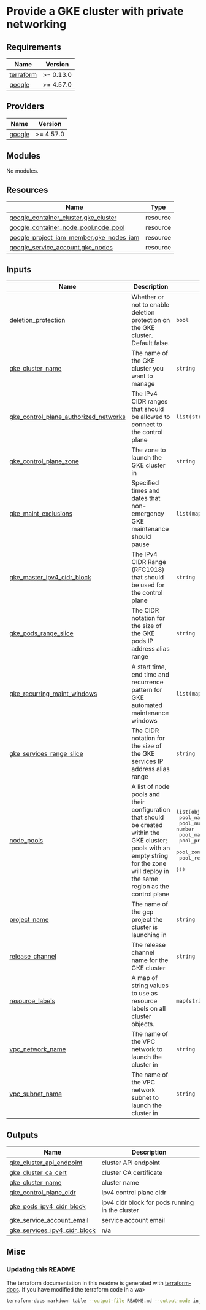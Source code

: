# Provide a GKE cluster with private networking


<!-- BEGIN_TF_DOCS -->
## Requirements

| Name | Version |
|------|---------|
| <a name="requirement_terraform"></a> [terraform](#requirement\_terraform) | >= 0.13.0 |
| <a name="requirement_google"></a> [google](#requirement\_google) | >= 4.57.0 |

## Providers

| Name | Version |
|------|---------|
| <a name="provider_google"></a> [google](#provider\_google) | >= 4.57.0 |

## Modules

No modules.

## Resources

| Name | Type |
|------|------|
| [google_container_cluster.gke_cluster](https://registry.terraform.io/providers/hashicorp/google/latest/docs/resources/container_cluster) | resource |
| [google_container_node_pool.node_pool](https://registry.terraform.io/providers/hashicorp/google/latest/docs/resources/container_node_pool) | resource |
| [google_project_iam_member.gke_nodes_iam](https://registry.terraform.io/providers/hashicorp/google/latest/docs/resources/project_iam_member) | resource |
| [google_service_account.gke_nodes](https://registry.terraform.io/providers/hashicorp/google/latest/docs/resources/service_account) | resource |

## Inputs

| Name | Description | Type | Default | Required |
|------|-------------|------|---------|:--------:|
| <a name="input_deletion_protection"></a> [deletion\_protection](#input\_deletion\_protection) | Whether or not to enable deletion protection on the GKE cluster. Default false. | `bool` | `false` | no |
| <a name="input_gke_cluster_name"></a> [gke\_cluster\_name](#input\_gke\_cluster\_name) | The name of the GKE cluster you want to manage | `string` | n/a | yes |
| <a name="input_gke_control_plane_authorized_networks"></a> [gke\_control\_plane\_authorized\_networks](#input\_gke\_control\_plane\_authorized\_networks) | The IPv4 CIDR ranges that should be allowed to connect to the control plane | `list(string)` | `[]` | no |
| <a name="input_gke_control_plane_zone"></a> [gke\_control\_plane\_zone](#input\_gke\_control\_plane\_zone) | The zone to launch the GKE cluster in | `string` | `"us-central1-c"` | no |
| <a name="input_gke_maint_exclusions"></a> [gke\_maint\_exclusions](#input\_gke\_maint\_exclusions) | Specified times and dates that non-emergency GKE maintenance should pause | `list(map(string))` | `[]` | no |
| <a name="input_gke_master_ipv4_cidr_block"></a> [gke\_master\_ipv4\_cidr\_block](#input\_gke\_master\_ipv4\_cidr\_block) | The IPv4 CIDR Range (RFC1918) that should be used for the control plane | `string` | `"172.16.0.0/28"` | no |
| <a name="input_gke_pods_range_slice"></a> [gke\_pods\_range\_slice](#input\_gke\_pods\_range\_slice) | The CIDR notation for the size of the GKE pods IP address alias range | `string` | `"/14"` | no |
| <a name="input_gke_recurring_maint_windows"></a> [gke\_recurring\_maint\_windows](#input\_gke\_recurring\_maint\_windows) | A start time, end time and recurrence pattern for GKE automated maintenance windows | `list(map(string))` | <pre>[<br>  {<br>    "end_time": "1970-01-01T11:00:00Z",<br>    "recurrence": "FREQ=DAILY",<br>    "start_time": "1970-01-01T07:00:00Z"<br>  }<br>]</pre> | no |
| <a name="input_gke_services_range_slice"></a> [gke\_services\_range\_slice](#input\_gke\_services\_range\_slice) | The CIDR notation for the size of the GKE services IP address alias range | `string` | `"/20"` | no |
| <a name="input_node_pools"></a> [node\_pools](#input\_node\_pools) | A list of node pools and their configuration that should be created within the GKE cluster; pools with an empty string for the zone will deploy in the same region as the control plane | <pre>list(object({<br>    pool_name            = string<br>    pool_num_nodes       = number<br>    pool_machine_type    = string<br>    pool_preemptible     = bool<br>    pool_zone            = string<br>    pool_resource_labels = map(string)<br>  }))</pre> | <pre>[<br>  {<br>    "pool_machine_type": "e2-medium",<br>    "pool_name": "main-pool",<br>    "pool_num_nodes": 2,<br>    "pool_preemptible": true,<br>    "pool_resource_labels": {},<br>    "pool_zone": ""<br>  }<br>]</pre> | no |
| <a name="input_project_name"></a> [project\_name](#input\_project\_name) | The name of the gcp project the cluster is launching in | `string` | n/a | yes |
| <a name="input_release_channel"></a> [release\_channel](#input\_release\_channel) | The release channel name for the GKE cluster | `string` | `"STABLE"` | no |
| <a name="input_resource_labels"></a> [resource\_labels](#input\_resource\_labels) | A map of string values to use as resource labels on all cluster objects. | `map(string)` | `{}` | no |
| <a name="input_vpc_network_name"></a> [vpc\_network\_name](#input\_vpc\_network\_name) | The name of the VPC network to launch the cluster in | `string` | `"default"` | no |
| <a name="input_vpc_subnet_name"></a> [vpc\_subnet\_name](#input\_vpc\_subnet\_name) | The name of the VPC network subnet to launch the cluster in | `string` | `"default"` | no |

## Outputs

| Name | Description |
|------|-------------|
| <a name="output_gke_cluster_api_endpoint"></a> [gke\_cluster\_api\_endpoint](#output\_gke\_cluster\_api\_endpoint) | cluster API endpoint |
| <a name="output_gke_cluster_ca_cert"></a> [gke\_cluster\_ca\_cert](#output\_gke\_cluster\_ca\_cert) | cluster CA certificate |
| <a name="output_gke_cluster_name"></a> [gke\_cluster\_name](#output\_gke\_cluster\_name) | cluster name |
| <a name="output_gke_control_plane_cidr"></a> [gke\_control\_plane\_cidr](#output\_gke\_control\_plane\_cidr) | ipv4 control plane cidr |
| <a name="output_gke_pods_ipv4_cidr_block"></a> [gke\_pods\_ipv4\_cidr\_block](#output\_gke\_pods\_ipv4\_cidr\_block) | ipv4 cidr block for pods running in the cluster |
| <a name="output_gke_service_account_email"></a> [gke\_service\_account\_email](#output\_gke\_service\_account\_email) | service account email |
| <a name="output_gke_services_ipv4_cidr_block"></a> [gke\_services\_ipv4\_cidr\_block](#output\_gke\_services\_ipv4\_cidr\_block) | n/a |
<!-- END_TF_DOCS -->

## Misc

### Updating this README

The terraform documentation in this readme is generated with [terraform-docs](https://terraform-docs.io/). If you have modified the terraform code in a wa>

```bash
terraform-docs markdown table --output-file README.md --output-mode inject .
```
